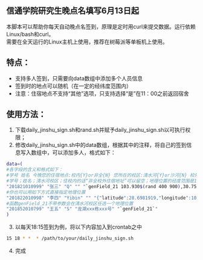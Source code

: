 ## 信通学院研究生晚点名填写6月13日起

本脚本可以帮助你每天自动晚点名签到，原理是定时用curl来提交数据。运行依赖Linux/bash和curl。<br>
需要在全天运行的Linux主机上使用，推荐在树莓派等单板机上使用。

## 特点：
* 支持多人签到，只需要向data数组中添加多个人员信息
* 签到时的地点可以随机（在一定的经纬度范围内）
* 注意：住宿地点不支持“其他”选项，只支持选择“是”在11：00之前返回宿舍

## 使用方法：
1. 下载daily_jinshu_sign.sh和rand.sh并赋予daily_jinshu_sign.sh以可执行权限；
2. 修改daily_jinshu_sign.sh中的data数组，根据其中的注释，将自己的签到信息写入数组中，可以添加多人，格式如下：
```Bash
data=(
#各字段的含义和格式如下：
#学号 姓名 今晚您的住宿地点:校内{Y}or非全{N} 您所在的校区:清水河{Y}or沙河{N} 校外住宿地址 地理位置
#学号；姓名；清水河校区；住校内的话“非全校外住宿地址”可以留空；地理位置的经度范围是103.930400~103.930900，维度范围是30.75285~30.752311
"201821010999" "张三" "Q" "" "`genField_21 103.930$(rand 400 900),30.752$(rand 85 311)`"
#你也可以用如下方式直接指定地理位置
"201822010998" "李四" "Yibin" "" "{"latitude":28.6981919,"longitude":104.549108,"address":"四川省宜宾市叙州区柏溪街道南兴大道29号宜宾市叙州区中医医院"}"
#函数genField_21不带参数会在清水河校区任选一个地理位置
"201852010799" "王五" "S" "龙湖xxx栋xxx号" "`genField_21`"
)
```
3. 以每天18:15签到为例，将以下内容加入到crontab之中
```Bash
15 18 * *  * /path/to/your/daily_jinshu_sign.sh
```
4. 完成
